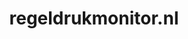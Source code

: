---
layout: post
title:  "regeldrukmonitor.nl"
internal_url:  "/dutchgov/regeldrukmonitor.nl.html"
categories: dutchgov
---